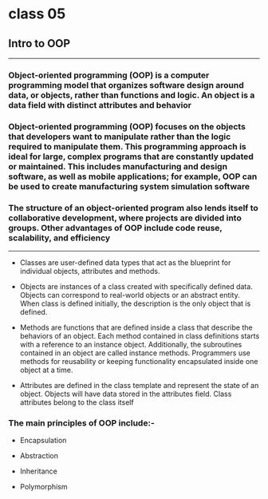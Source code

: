 # class 05

## Intro to OOP

----------------

### Object-oriented programming (OOP) is a computer programming model that organizes software design around data, or objects, rather than functions and logic. An object is a data field with distinct attributes and behavior

### Object-oriented programming (OOP) focuses on the objects that developers want to manipulate rather than the logic required to manipulate them. This programming approach is ideal for large, complex programs that are constantly updated or maintained. This includes manufacturing and design software, as well as mobile applications; for example, OOP can be used to create manufacturing system simulation software

### The structure of an object-oriented program also lends itself to collaborative development, where projects are divided into groups. Other advantages of OOP include code reuse, scalability, and efficiency

----------------

- Classes are user-defined data types that act as the blueprint for individual objects, attributes and methods.

- Objects are instances of a class created with specifically defined data. Objects can correspond to real-world objects or an abstract entity. When class is defined initially, the description is the only object that is defined.

- Methods are functions that are defined inside a class that describe the behaviors of an object. Each method contained in class definitions starts with a reference to an instance object. Additionally, the subroutines contained in an object are called instance methods. Programmers use methods for reusability or keeping functionality encapsulated inside one object at a time.

- Attributes are defined in the class template and represent the state of an object. Objects will have data stored in the attributes field. Class attributes belong to the class itself

### The main principles of OOP include:-

- Encapsulation

- Abstraction

- Inheritance

- Polymorphism
